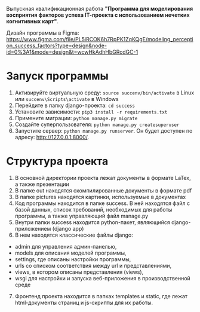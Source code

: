 Выпускная квалификационная работа **"Программа для моделирования восприятия факторов успеха IТ-проекта с использованием нечетких когнитивных карт"**.

Дизайн программы в Figma: https://www.figma.com/file/PL5iRCOK6h7RpPK1ZqKQgE/modeling_perception_success_factors?type=design&node-id=0%3A1&mode=design&t=wcwHkAdhHbGRcdGC-1

# Запуск программы
1. Активируйте виртуальную среду: `source succenv/bin/activate` в Linux или `succenv\Scripts\activate` в Windows
2. Перейдите в папку django-проекта: `cd success`
3. Установите зависимости: `pip3 install -r requirements.txt`
4. Примените миграции: `python manage.py migrate`
5. Создайте суперпользователя: `python manage.py createsuperuser`
6. Запустите сервер: `python manage.py runserver`. Он будет доступен по адресу: http://127.0.0.1:8000/.

# Структура проекта
1. В основной директории проекта лежат документы в формате LaTex, а также презентации
2. В папке out находятся скомпилированные документы в формате pdf
3. В папке pictures находятся картинки, используемые в документах
4. Код программы находится в папке success. В ней находятся файл с базой данных, список требований, необходимых для работы программы, а также управляющий файл manage.py
5. Внутри папки success находится python-пакет, являющийся django-приложением (django app)
6. В нем находятся классические файлы django: 
- admin для управления админ-панелью, 
- models для описания моделей программы, 
- settings, где описаны настройки программы,
- urls со списком соответствия между url и представлениями,
- views, в котором описаны представления (views),
- wsgi для настройки и запуска веб-приложения в производственной среде
7. Фронтенд проекта находится в папках templates и static, где лежат html-документы страниц и js-скрипты для их работы.